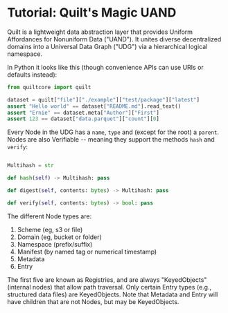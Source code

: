 # Tutorial: Quilt's Magic UAND

Quilt is a lightweight data abstraction layer that provides Uniform Affordances for Nonuniform Data ("UAND"). It unites diverse decentralized domains into a Universal Data Graph ("UDG") via a hierarchical logical namespace. 

In Python it looks like this (though convenience APIs can use URIs or defaults instead):

```python
from quiltcore import quilt

dataset = quilt["file"]["./example"]["test/package"]["latest"]
assert "Hello world" == dataset["README.md"].read_text()
assert "Ernie" == dataset.meta["Author"]["First"]
assert 123 == dataset["data.parquet"]["count"][0]
```

Every Node in the UDG has a `name`, `type` and (except for the root) a `parent`.
Nodes are also Verifiable -- meaning they support the methods `hash` and `verify`:

```python

Multihash = str

def hash(self) -> Multihash: pass

def digest(self, contents: bytes) -> Multihash: pass

def verify(self, contents: bytes) -> bool: pass
```

The different Node types are:

1. Scheme (eg, s3 or file)
2. Domain (eg, bucket or folder)
3. Namespace (prefix/suffix)
4. Manifest (by named tag or numerical timestamp)
5. Metadata
6. Entry

The first five are known as Registries, and are always "KeyedObjects" (internal nodes) that allow path traversal.
Only certain Entry types (e.g., structured data files) are KeyedObjects.
Note that Metadata and Entry will have children that are not Nodes, but may be KeyedObjects.





```python

```

```python

```


